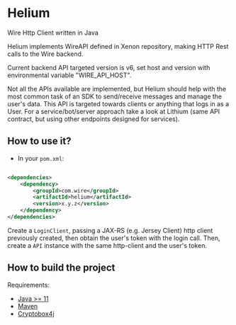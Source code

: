 # Helium

Wire Http Client written in Java

Helium implements WireAPI defined in Xenon repository,
making HTTP Rest calls to the Wire backend.

Current backend API targeted version is v6, set host and version with environmental variable "WIRE_API_HOST".


Not all the APIs available are implemented, but Helium should help with the most common task of an SDK to send/receive messages and manage the user's 
data.
This API is targeted towards clients or anything that logs in as a User. For a service/bot/server approach take a look at Lithium
(same API contract, but using other endpoints designed for services).

## How to use it?

- In your `pom.xml`:

```xml

<dependencies>
    <dependency>
        <groupId>com.wire</groupId>
        <artifactId>helium</artifactId>
        <version>x.y.z</version>
    </dependency>
</dependencies>
```

Create a `LoginClient`, passing a JAX-RS (e.g. Jersey Client) http client previously created, then obtain the user's token
with the login call. Then, create a `API` instance with the same http-client and the user's token.

## How to build the project

Requirements:

- [Java >= 11](http://www.oracle.com)
- [Maven](https://maven.apache.org)
- [Cryptobox4j](https://github.com/wireapp/cryptobox4j)
